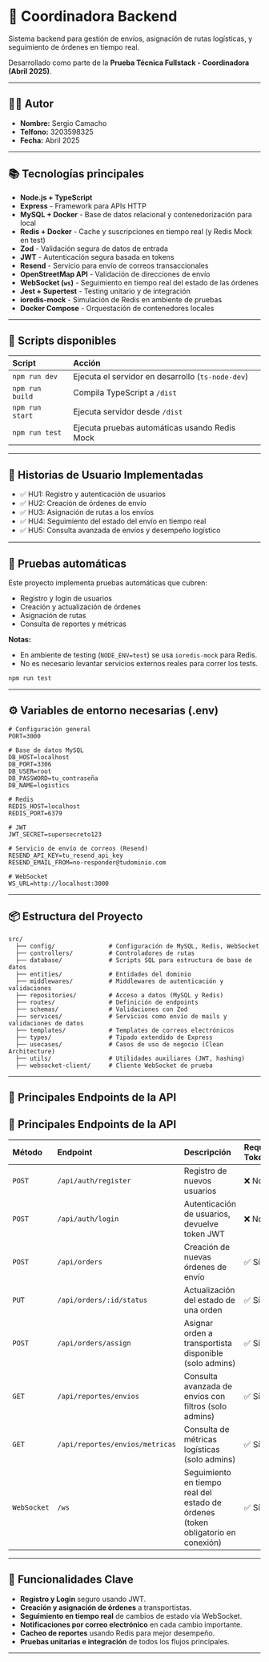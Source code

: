 # 🚚 Coordinadora Backend

Sistema backend para gestión de envíos, asignación de rutas logísticas, y seguimiento de órdenes en tiempo real.

Desarrollado como parte de la **Prueba Técnica Fullstack - Coordinadora (Abril 2025)**.

---

## 👨‍💻 Autor

- **Nombre:** Sergio Camacho
- **Telfono:** 3203598325
- **Fecha:** Abril 2025

---

## 📚 Tecnologías principales

- **Node.js + TypeScript**
- **Express** - Framework para APIs HTTP
- **MySQL + Docker** - Base de datos relacional y contenedorización para local
- **Redis + Docker** - Cache y suscripciones en tiempo real (y Redis Mock en test)
- **Zod** - Validación segura de datos de entrada
- **JWT** - Autenticación segura basada en tokens
- **Resend** - Servicio para envío de correos transaccionales
- **OpenStreetMap API** - Validación de direcciones de envío
- **WebSocket (`ws`)** - Seguimiento en tiempo real del estado de las órdenes
- **Jest + Supertest** - Testing unitario y de integración
- **ioredis-mock** - Simulación de Redis en ambiente de pruebas
- **Docker Compose** - Orquestación de contenedores locales


---

## 🚀 Scripts disponibles

| Script | Acción |
|:-------|:-------|
| `npm run dev` | Ejecuta el servidor en desarrollo (`ts-node-dev`) |
| `npm run build` | Compila TypeScript a `/dist` |
| `npm run start` | Ejecuta servidor desde `/dist` |
| `npm run test` | Ejecuta pruebas automáticas usando Redis Mock |

---

## 📖 Historias de Usuario Implementadas

- ✅ HU1: Registro y autenticación de usuarios
- ✅ HU2: Creación de órdenes de envío
- ✅ HU3: Asignación de rutas a los envíos
- ✅ HU4: Seguimiento del estado del envío en tiempo real
- ✅ HU5: Consulta avanzada de envíos y desempeño logístico

---

## 🧪 Pruebas automáticas

Este proyecto implementa pruebas automáticas que cubren:

- Registro y login de usuarios
- Creación y actualización de órdenes
- Asignación de rutas
- Consulta de reportes y métricas

**Notas:**
- En ambiente de testing (`NODE_ENV=test`) se usa `ioredis-mock` para Redis.
- No es necesario levantar servicios externos reales para correr los tests.

```bash
npm run test
```

---

## ⚙️ Variables de entorno necesarias (.env)

```env
# Configuración general
PORT=3000

# Base de datos MySQL
DB_HOST=localhost
DB_PORT=3306
DB_USER=root
DB_PASSWORD=tu_contraseña
DB_NAME=logistics

# Redis
REDIS_HOST=localhost
REDIS_PORT=6379

# JWT
JWT_SECRET=supersecreto123

# Servicio de envío de correos (Resend)
RESEND_API_KEY=tu_resend_api_key
RESEND_EMAIL_FROM=no-responder@tudominio.com

# WebSocket
WS_URL=http://localhost:3000

```


---

## 📦 Estructura del Proyecto

```
src/
  ├── config/               # Configuración de MySQL, Redis, WebSocket
  ├── controllers/          # Controladores de rutas
  ├── database/             # Scripts SQL para estructura de base de datos
  ├── entities/             # Entidades del dominio
  ├── middlewares/          # Middlewares de autenticación y validaciones
  ├── repositories/         # Acceso a datos (MySQL y Redis)
  ├── routes/               # Definición de endpoints
  ├── schemas/              # Validaciones con Zod
  ├── services/             # Servicios como envío de mails y validaciones de datos
  ├── templates/            # Templates de correos electrónicos
  ├── types/                # Tipado extendido de Express
  ├── usecases/             # Casos de uso de negocio (Clean Architecture)
  ├── utils/                # Utilidades auxiliares (JWT, hashing)
  ├── websocket-client/     # Cliente WebSocket de prueba

```

---
## 📡 Principales Endpoints de la API

## 📡 Principales Endpoints de la API

| Método | Endpoint | Descripción | Requiere Token |
|:-------|:---------|:------------|:--------------|
| `POST` | `/api/auth/register` | Registro de nuevos usuarios | ❌ No |
| `POST` | `/api/auth/login` | Autenticación de usuarios, devuelve token JWT | ❌ No |
| `POST` | `/api/orders` | Creación de nuevas órdenes de envío | ✅ Sí |
| `PUT` | `/api/orders/:id/status` | Actualización del estado de una orden | ✅ Sí |
| `POST` | `/api/orders/assign` | Asignar orden a transportista disponible (solo admins) | ✅ Sí |
| `GET` | `/api/reportes/envios` | Consulta avanzada de envíos con filtros (solo admins) | ✅ Sí |
| `GET` | `/api/reportes/envios/metricas` | Consulta de métricas logísticas (solo admins) | ✅ Sí |
| `WebSocket` | `/ws` | Seguimiento en tiempo real del estado de órdenes (token obligatorio en conexión) | ✅ Sí |

---

## 📡 Funcionalidades Clave

- **Registro y Login** seguro usando JWT.
- **Creación y asignación de órdenes** a transportistas.
- **Seguimiento en tiempo real** de cambios de estado vía WebSocket.
- **Notificaciones por correo electrónico** en cada cambio importante.
- **Cacheo de reportes** usando Redis para mejor desempeño.
- **Pruebas unitarias e integración** de todos los flujos principales.

---